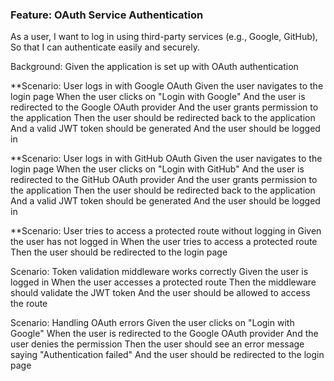 ### Feature: OAuth Service Authentication

  As a user,
  I want to log in using third-party services (e.g., Google, GitHub),
  So that I can authenticate easily and securely.

  Background: 
    Given the application is set up with OAuth authentication

  **Scenario: User logs in with Google OAuth
    Given the user navigates to the login page
    When the user clicks on "Login with Google"
    And the user is redirected to the Google OAuth provider
    And the user grants permission to the application
    Then the user should be redirected back to the application
    And a valid JWT token should be generated
    And the user should be logged in

  **Scenario: User logs in with GitHub OAuth
    Given the user navigates to the login page
    When the user clicks on "Login with GitHub"
    And the user is redirected to the GitHub OAuth provider
    And the user grants permission to the application
    Then the user should be redirected back to the application
    And a valid JWT token should be generated
    And the user should be logged in

  **Scenario: User tries to access a protected route without logging in
    Given the user has not logged in
    When the user tries to access a protected route
    Then the user should be redirected to the login page

  Scenario: Token validation middleware works correctly
    Given the user is logged in
    When the user accesses a protected route
    Then the middleware should validate the JWT token
    And the user should be allowed to access the route

  Scenario: Handling OAuth errors
    Given the user clicks on "Login with Google"
    When the user is redirected to the Google OAuth provider
    And the user denies the permission
    Then the user should see an error message saying "Authentication failed"
    And the user should be redirected to the login page

